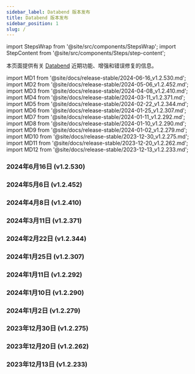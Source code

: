 ```yaml
---
sidebar_label: Databend 版本发布
title: Databend 版本发布
sidebar_position: 1
slug: /
---
```


import StepsWrap from '@site/src/components/StepsWrap';
import StepContent from '@site/src/components/Steps/step-content';

本页面提供有关 <a href="https://github.com/datafuselabs/databend">Databend</a> 近期功能、增强和错误修复的信息。

import MD1 from '@site/docs/release-stable/2024-06-16_v1.2.530.md';
import MD2 from '@site/docs/release-stable/2024-05-06_v1.2.452.md';
import MD3 from '@site/docs/release-stable/2024-04-08_v1.2.410.md';
import MD4 from '@site/docs/release-stable/2024-03-11_v1.2.371.md';
import MD5 from '@site/docs/release-stable/2024-02-22_v1.2.344.md';
import MD6 from '@site/docs/release-stable/2024-01-25_v1.2.307.md';
import MD7 from '@site/docs/release-stable/2024-01-11_v1.2.292.md';
import MD8 from '@site/docs/release-stable/2024-01-10_v1.2.290.md';
import MD9 from '@site/docs/release-stable/2024-01-02_v1.2.279.md';
import MD10 from '@site/docs/release-stable/2023-12-30_v1.2.275.md';
import MD11 from '@site/docs/release-stable/2023-12-20_v1.2.262.md';
import MD12 from '@site/docs/release-stable/2023-12-13_v1.2.233.md';

<StepsWrap> 

<StepContent outLink="https://github.com/datafuselabs/databend/releases/tag/v1.2.530" number="-1">

### 2024年6月16日 (v1.2.530)

<MD1 />

</StepContent>

<StepContent outLink="https://github.com/datafuselabs/databend/releases/tag/v1.2.452" number="">

### 2024年5月6日 (v1.2.452)

<MD2 />

</StepContent>

<StepContent outLink="https://github.com/datafuselabs/databend/releases/tag/v1.2.410" number="">

### 2024年4月8日 (v1.2.410)

<MD3 />

</StepContent>

<StepContent outLink="https://github.com/datafuselabs/databend/releases/tag/v1.2.371" number="">

### 2024年3月11日 (v1.2.371)

<MD4 />

</StepContent>

<StepContent outLink="https://github.com/datafuselabs/databend/releases/tag/v1.2.344" number="">

### 2024年2月22日 (v1.2.344)

<MD5 />

</StepContent>

<StepContent outLink="https://github.com/datafuselabs/databend/releases/tag/v1.2.307" number="">

### 2024年1月25日 (v1.2.307)

<MD6 />

</StepContent>

<StepContent outLink="https://github.com/datafuselabs/databend/releases/tag/v1.2.292" number="">

### 2024年1月11日 (v1.2.292)

<MD7 />

</StepContent>

<StepContent outLink="https://github.com/datafuselabs/databend/releases/tag/v1.2.290" number="">

### 2024年1月10日 (v1.2.290)

<MD8 />

</StepContent>

<StepContent outLink="https://github.com/datafuselabs/databend/releases/tag/v1.2.279" number="">

### 2024年1月2日 (v1.2.279)

<MD9 />

</StepContent>

<StepContent outLink="https://github.com/datafuselabs/databend/releases/tag/v1.2.275" number="">

### 2023年12月30日 (v1.2.275)

<MD10 />

</StepContent>

<StepContent outLink="https://github.com/datafuselabs/databend/releases/tag/v1.2.262" number="">

### 2023年12月20日 (v1.2.262)

<MD11 />

</StepContent>

<StepContent outLink="https://github.com/datafuselabs/databend/releases/tag/v1.2.233" number="">

### 2023年12月13日 (v1.2.233)

<MD12 />

</StepContent>

</StepsWrap>